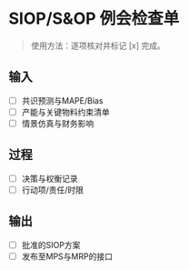# SIOP/S&OP 例会检查单

> 使用方法：逐项核对并标记 [x] 完成。

## 输入

- [ ] 共识预测与MAPE/Bias
- [ ] 产能与关键物料约束清单
- [ ] 情景仿真与财务影响

## 过程

- [ ] 决策与权衡记录
- [ ] 行动项/责任/时限

## 输出

- [ ] 批准的SIOP方案
- [ ] 发布至MPS与MRP的接口
